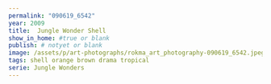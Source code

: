 ```yaml
---
permalink: "090619_6542"
year: 2009
title:  Jungle Wonder Shell
show_in_home: #true or blank
publish: # notyet or blank
image: /assets/p/art-photographs/rokma_art_photography-090619_6542.jpeg
tags: shell orange brown drama tropical
serie: Jungle Wonders
---
```

